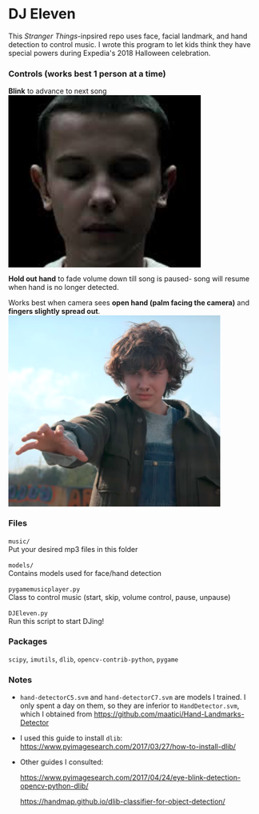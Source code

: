 # DJ Eleven
This *Stranger Things*-inpsired repo uses face, facial landmark, and hand detection to control music. I wrote this program to let kids think they have special powers during Expedia's 2018 Halloween celebration.

### Controls (works best 1 person at a time)
**Blink** to advance to next song<br>
<img align="center" src="images/eyes_closed.png">

**Hold out hand** to fade volume down till song is paused- song will resume when hand is no longer detected.

Works best when camera sees **open hand (palm facing the camera)** and **fingers slightly spread out**.<br>
<img align="center" src="images/hand_out.png">

### Files

`music/`<br>
Put your desired mp3 files in this folder

`models/`<br>
Contains models used for face/hand detection

`pygamemusicplayer.py`<br>
Class to control music (start, skip, volume control, pause, unpause)

`DJEleven.py`<br>
Run this script to start DJing!

### Packages
`scipy`, `imutils`, `dlib`, `opencv-contrib-python`, `pygame`

### Notes
* `hand-detectorC5.svm` and `hand-detectorC7.svm` are models I trained. I only spent a day on them, so they are inferior to `HandDetector.svm`, which I obtained from https://github.com/maatici/Hand-Landmarks-Detector

* I used this guide to install `dlib`:
    https://www.pyimagesearch.com/2017/03/27/how-to-install-dlib/

* Other guides I consulted:

  https://www.pyimagesearch.com/2017/04/24/eye-blink-detection-opencv-python-dlib/

  https://handmap.github.io/dlib-classifier-for-object-detection/
